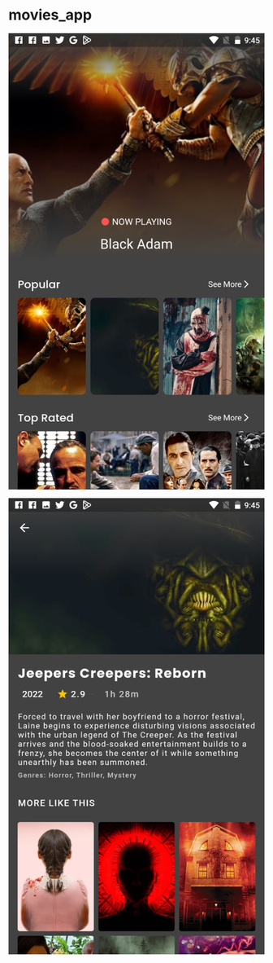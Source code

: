 # movies_app

![Finished App](https://github.com/heshamghareeb/Images/blob/main/Screenshot_20221026-214523.png)

![Finished App](https://github.com/heshamghareeb/Images/blob/main/Screenshot_20221026-214541.png)
